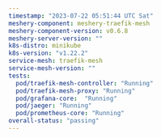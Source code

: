 ```yaml
---
timestamp: "2023-07-22 05:51:44 UTC Sat"
meshery-component: meshery-traefik-mesh
meshery-component-version: v0.6.8
meshery-server-version: ""
k8s-distro: minikube
k8s-version: "v1.22.2"
service-mesh: traefik-mesh
service-mesh-version: ""
tests:
  pod/traefik-mesh-controller: "Running"
  pod/traefik-mesh-proxy: "Running"
  pod/grafana-core:  "Running"
  pod/jaeger: "Running"
  pod/prometheus-core: "Running" 
overall-status: "passing"
---
```


